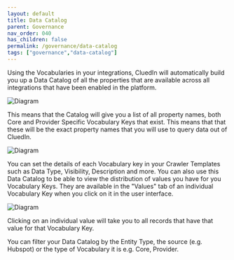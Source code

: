 ```yaml
---
layout: default
title: Data Catalog
parent: Governance
nav_order: 040
has_children: false
permalink: /governance/data-catalog
tags: ["governance","data-catalog"]
---
```


Using the Vocabularies in your integrations, CluedIn will automatically build you up a Data Catalog of all the properties that are available across all integrations that have been enabled in the platform. 

![Diagram](../assets/images/governance/intro-catalog.png)  

This means that the Catalog will give you a list of all property names, both Core and Provider Specific Vocabulary Keys that exist. This means that that these will be the exact property names that you will use to query data out of CluedIn. 

![Diagram](../assets/images/governance/list-view.png)  

You can set the details of each Vocabulary key in your Crawler Templates such as Data Type, Visibility, Description and more. You can also use this Data Catalog to be able to view the distribution of values you have for you Vocabulary Keys. They are available in the "Values" tab of an individual Vocabulary Key when you click on it in the user interface. 

![Diagram](../assets/images/governance/vocabulary-value-facets.png)  

Clicking on an individual value will take you to all records that have that value for that Vocabulary Key. 

You can filter your Data Catalog by the Entity Type, the source (e.g. Hubspot) or the type of Vocabulary it is e.g. Core, Provider.